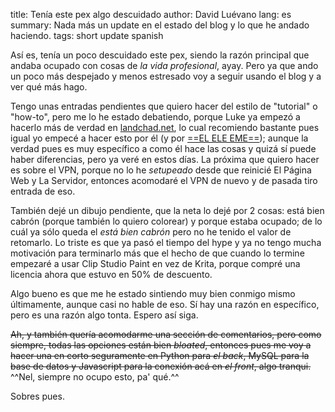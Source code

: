 title: Tenía este pex algo descuidado
author: David Luévano
lang: es
summary: Nada más un update en el estado del blog y lo que he andado haciendo.
tags: short
	update
	spanish

Así es, tenía un poco descuidado este pex, siendo la razón principal que andaba ocupado con cosas de *la vida profesional*, ayay. Pero ya que ando un poco más despejado y menos estresado voy a seguir usando el blog y a ver qué más hago.

Tengo unas entradas pendientes que quiero hacer del estilo de "tutorial" o "how-to", pero me lo he estado debatiendo, porque Luke ya empezó a hacerlo más de verdad en [landchad.net](https://landchad.net/), lo cual recomiendo bastante pues igual yo empecé a hacer esto por él (y por [==EL ELE EME==](https://lmcj.xyz/)); aunque la verdad pues es muy específico a como él hace las cosas y quizá sí puede haber diferencias, pero ya veré en estos días. La próxima que quiero hacer es sobre el VPN, porque no lo he *setupeado* desde que reinicié El Página Web y La Servidor, entonces acomodaré el VPN de nuevo y de pasada tiro entrada de eso.

También dejé un dibujo pendiente, que la neta lo dejé por 2 cosas: está bien cabrón (porque también lo quiero colorear) y porque estaba ocupado; de lo cuál ya sólo queda el *está bien cabrón* pero no he tenido el valor de retomarlo. Lo triste es que ya pasó el tiempo del hype y ya no tengo mucha motivación para terminarlo más que el hecho de que cuando lo termine empezaré a usar Clip Studio Paint en vez de Krita, porque compré una licencia ahora que estuvo en 50% de descuento.

Algo bueno es que me he estado sintiendo muy bien conmigo mismo últimamente, aunque casi no hable de eso. Sí hay una razón en específico, pero es una razón algo tonta. Espero así siga.

~~Ah, y también quería acomodarme una sección de comentarios, pero como siempre, todas las opciones están bien *bloated*, entonces pues me voy a hacer una en corto seguramente en Python para *el back*, MySQL para la base de datos y Javascript para la conexión acá en *el front*, algo tranqui.~~ ^^Nel, siempre no ocupo esto, pa' qué.^^

Sobres pues.
